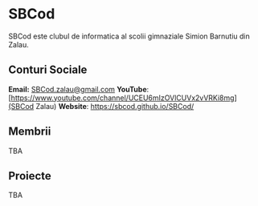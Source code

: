 # SBCod
SBCod este clubul de informatica al scolii gimnaziale Simion Barnutiu din Zalau.

## Conturi Sociale
**Email:** SBCod.zalau@gmail.com
**YouTube**: [https://www.youtube.com/channel/UCEU6mIzOVlCUVx2vVRKi8mg](SBCod Zalau)
**Website**: https://sbcod.github.io/SBCod/

## Membrii
TBA

## Proiecte
TBA
